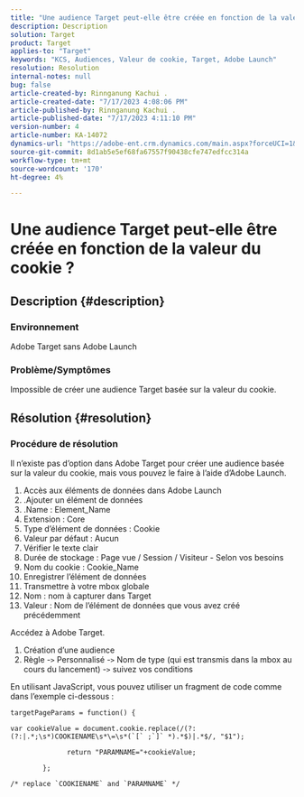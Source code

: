 ```yaml
---
title: "Une audience Target peut-elle être créée en fonction de la valeur du cookie ?"
description: Description
solution: Target
product: Target
applies-to: "Target"
keywords: "KCS, Audiences, Valeur de cookie, Target, Adobe Launch"
resolution: Resolution
internal-notes: null
bug: false
article-created-by: Rinnganung Kachui .
article-created-date: "7/17/2023 4:08:06 PM"
article-published-by: Rinnganung Kachui .
article-published-date: "7/17/2023 4:11:10 PM"
version-number: 4
article-number: KA-14072
dynamics-url: "https://adobe-ent.crm.dynamics.com/main.aspx?forceUCI=1&pagetype=entityrecord&etn=knowledgearticle&id=91236419-bc24-ee11-9cbe-6045bd006268"
source-git-commit: 8d1ab5e5ef68fa67557f90438cfe747edfcc314a
workflow-type: tm+mt
source-wordcount: '170'
ht-degree: 4%

---
```


# Une audience Target peut-elle être créée en fonction de la valeur du cookie ?

## Description {#description}




### Environnement



Adobe Target sans Adobe Launch



### Problème/Symptômes



Impossible de créer une audience Target basée sur la valeur du cookie.


## Résolution {#resolution}




### Procédure de résolution



Il n’existe pas d’option dans Adobe Target pour créer une audience basée sur la valeur du cookie, mais vous pouvez le faire à l’aide d’Adobe Launch.

1. Accès aux éléments de données dans Adobe Launch
2. .Ajouter un élément de données
3. .Name : Element_Name
4. Extension : Core
5. Type d’élément de données : Cookie
6. Valeur par défaut : Aucun
7. Vérifier le texte clair
8. Durée de stockage : Page vue / Session / Visiteur - Selon vos besoins
9. Nom du cookie : Cookie_Name
10. Enregistrer l’élément de données
11. Transmettre à votre mbox globale
12. Nom : nom à capturer dans Target
13. Valeur : Nom de l’élément de données que vous avez créé précédemment


Accédez à Adobe Target.

1. Création d’une audience
2. Règle -`>`  Personnalisé -`>`  Nom de type (qui est transmis dans la mbox au cours du lancement) -`>`  suivez vos conditions




En utilisant JavaScript, vous pouvez utiliser un fragment de code comme dans l’exemple ci-dessous :


```
targetPageParams = function() {

var cookieValue = document.cookie.replace(/(?:(?:|.*;\s*)COOKIENAME\s*\=\s*(`[` ;`]` *).*$)|.*$/, "$1");

              return "PARAMNAME="+cookieValue;

        };

/* replace `COOKIENAME` and `PARAMNAME` */
```

